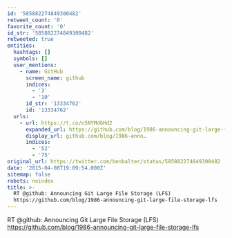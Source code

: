 ```yaml
---
id: '585882274849300482'
retweet_count: '0'
favorite_count: '0'
id_str: '585882274849300482'
retweeted: true
entities:
  hashtags: []
  symbols: []
  user_mentions:
    - name: GitHub
      screen_name: github
      indices:
        - '3'
        - '10'
      id_str: '13334762'
      id: '13334762'
  urls:
    - url: https://t.co/o5NYMd6Hd2
      expanded_url: https://github.com/blog/1986-announcing-git-large-file-storage-lfs
      display_url: github.com/blog/1986-anno…
      indices:
        - '52'
        - '75'
original_url: https://twitter.com/benbalter/status/585882274849300482
date: '2015-04-08T19:09:54.000Z'
sitemap: false
robots: noindex
title: >-
  RT @github: Announcing Git Large File Storage (LFS)
  https://github.com/blog/1986-announcing-git-large-file-storage-lfs
---
```


RT @github: Announcing Git Large File Storage (LFS) https://github.com/blog/1986-announcing-git-large-file-storage-lfs